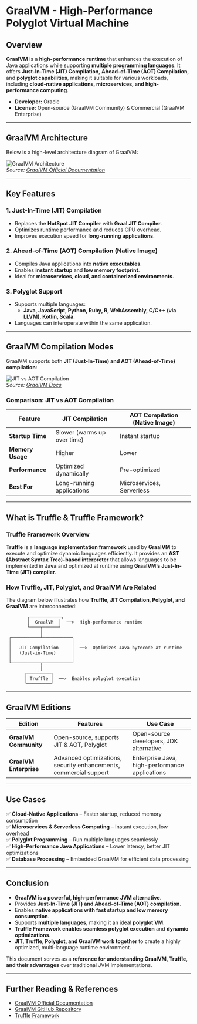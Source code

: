 # GraalVM - High-Performance Polyglot Virtual Machine

## **Overview**

**GraalVM** is a **high-performance runtime** that enhances the execution of Java applications while supporting **multiple programming languages**. It offers **Just-In-Time (JIT) Compilation**, **Ahead-of-Time (AOT) Compilation**, and **polyglot capabilities**, making it suitable for various workloads, including **cloud-native applications, microservices, and high-performance computing**.

- **Developer:** Oracle  
- **License:** Open-source (GraalVM Community) & Commercial (GraalVM Enterprise)  

---

## **GraalVM Architecture**

Below is a high-level architecture diagram of GraalVM:

![GraalVM Architecture](https://www.graalvm.org/resources/img/graalvm-stack.png)  
*Source: [GraalVM Official Documentation](https://www.graalvm.org/)*  

---

## **Key Features**

### **1. Just-In-Time (JIT) Compilation**
- Replaces the **HotSpot JIT Compiler** with **Graal JIT Compiler**.
- Optimizes runtime performance and reduces CPU overhead.
- Improves execution speed for **long-running applications**.

### **2. Ahead-of-Time (AOT) Compilation (Native Image)**
- Compiles Java applications into **native executables**.
- Enables **instant startup** and **low memory footprint**.
- Ideal for **microservices, cloud, and containerized environments**.

### **3. Polyglot Support**
- Supports multiple languages:
  - **Java, JavaScript, Python, Ruby, R, WebAssembly, C/C++ (via LLVM), Kotlin, Scala**.
- Languages can interoperate within the same application.

---

## **GraalVM Compilation Modes**

GraalVM supports both **JIT (Just-In-Time) and AOT (Ahead-of-Time) compilation**:

![JIT vs AOT Compilation](https://www.graalvm.org/resources/img/native-vs-jit.png)  
*Source: [GraalVM Docs](https://www.graalvm.org/)*  

### **Comparison: JIT vs AOT Compilation**
| Feature | JIT Compilation | AOT Compilation (Native Image) |
|---------|----------------|--------------------------------|
| **Startup Time** | Slower (warms up over time) | Instant startup |
| **Memory Usage** | Higher | Lower |
| **Performance** | Optimized dynamically | Pre-optimized |
| **Best For** | Long-running applications | Microservices, Serverless |

---

## **What is Truffle & Truffle Framework?**

### **Truffle Framework Overview**
**Truffle** is a **language implementation framework** used by **GraalVM** to execute and optimize dynamic languages efficiently. It provides an **AST (Abstract Syntax Tree)-based interpreter** that allows languages to be implemented in **Java** and optimized at runtime using **GraalVM’s Just-In-Time (JIT) compiler**.

### **How Truffle, JIT, Polyglot, and GraalVM Are Related**

The diagram below illustrates how **Truffle, JIT Compilation, Polyglot, and GraalVM** are interconnected:

```
        ┌────────────┐
        │  GraalVM  │  ──>  High-performance runtime
        └────┬──────┘
             │
 ┌───────────┴───────────┐
 │                       │
 │   JIT Compilation     │  ──>  Optimizes Java bytecode at runtime
 │   (Just-in-Time)      │
 │                       │
 └───────────┬───────────┘
             │
       ┌────┴────┐
       │ Truffle │  ──>  Enables polyglot execution
       └─────────┘
```

---

## **GraalVM Editions**

| Edition | Features | Use Case |
|---------|----------|----------|
| **GraalVM Community** | Open-source, supports JIT & AOT, Polyglot | Open-source developers, JDK alternative |
| **GraalVM Enterprise** | Advanced optimizations, security enhancements, commercial support | Enterprise Java, high-performance applications |

---

## **Use Cases**

✅ **Cloud-Native Applications** – Faster startup, reduced memory consumption  
✅ **Microservices & Serverless Computing** – Instant execution, low overhead  
✅ **Polyglot Programming** – Run multiple languages seamlessly  
✅ **High-Performance Java Applications** – Lower latency, better JIT optimizations  
✅ **Database Processing** – Embedded GraalVM for efficient data processing  

---

## **Conclusion**

- **GraalVM is a powerful, high-performance JVM alternative**.
- Provides **Just-In-Time (JIT) and Ahead-of-Time (AOT) compilation**.
- Enables **native applications with fast startup and low memory consumption**.
- Supports **multiple languages**, making it an ideal **polyglot VM**.
- **Truffle Framework enables seamless polyglot execution** and **dynamic optimizations**.
- **JIT, Truffle, Polyglot, and GraalVM work together** to create a highly optimized, multi-language runtime environment.

This document serves as a **reference for understanding GraalVM, Truffle, and their advantages** over traditional JVM implementations.

---

## **Further Reading & References**
- [GraalVM Official Documentation](https://www.graalvm.org/)
- [GraalVM GitHub Repository](https://github.com/oracle/graal)
- [Truffle Framework](https://www.graalvm.org/truffle/)
